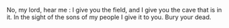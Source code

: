 No, my lord, hear me : I give you the field, and I give you the cave that is in it. In the sight of the sons of my people I give it to you. Bury your dead.
